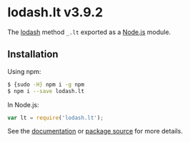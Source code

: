 # lodash.lt v3.9.2

The [lodash](https://lodash.com/) method `_.lt` exported as a [Node.js](https://nodejs.org/) module.

## Installation

Using npm:
```bash
$ {sudo -H} npm i -g npm
$ npm i --save lodash.lt
```

In Node.js:
```js
var lt = require('lodash.lt');
```

See the [documentation](https://lodash.com/docs#lt) or [package source](https://github.com/lodash/lodash/blob/3.9.2-npm-packages/lodash.lt) for more details.
